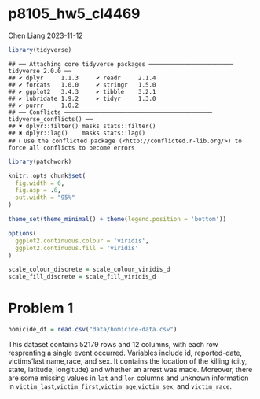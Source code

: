 p8105_hw5_cl4469
================
Chen Liang
2023-11-12

``` r
library(tidyverse)
```

    ## ── Attaching core tidyverse packages ──────────────────────── tidyverse 2.0.0 ──
    ## ✔ dplyr     1.1.3     ✔ readr     2.1.4
    ## ✔ forcats   1.0.0     ✔ stringr   1.5.0
    ## ✔ ggplot2   3.4.3     ✔ tibble    3.2.1
    ## ✔ lubridate 1.9.2     ✔ tidyr     1.3.0
    ## ✔ purrr     1.0.2     
    ## ── Conflicts ────────────────────────────────────────── tidyverse_conflicts() ──
    ## ✖ dplyr::filter() masks stats::filter()
    ## ✖ dplyr::lag()    masks stats::lag()
    ## ℹ Use the conflicted package (<http://conflicted.r-lib.org/>) to force all conflicts to become errors

``` r
library(patchwork)

knitr::opts_chunk$set(
  fig.width = 6,
  fig.asp = .6,
  out.width = "95%"
)

theme_set(theme_minimal() + theme(legend.position = 'bottom'))

options(
  ggplot2.continuous.colour = 'viridis',
  ggplot2.continuous.fill = 'viridis'
)

scale_colour_discrete = scale_colour_viridis_d
scale_fill_discrete = scale_fill_viridis_d
```

# Problem 1

``` r
homicide_df = read.csv("data/homicide-data.csv")
```

This dataset contains 52179 rows and 12 columns, with each row
resprenting a single event occurred. Variables include id,
reported-date, victims’last name,race, and sex. It contains the location
of the killing (city, state, latitude, longitude) and whether an arrest
was made. Moreover, there are some missing values in `lat` and `lon`
columns and unknown information in
`victim_last`,`victim_first`,`victim_age`,`victim_sex`, and
`victim_race`.
